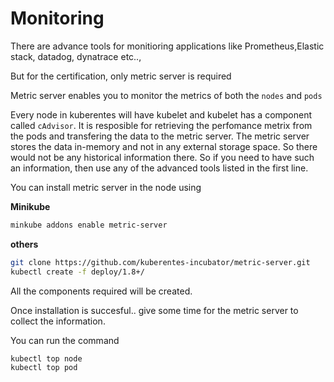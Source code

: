 # Monitoring

There are advance tools for monitioring applications like Prometheus,Elastic stack, datadog, dynatrace etc..,

But for the certification, only metric server is required

Metric server enables you to monitor the metrics of both the `nodes` and `pods`

Every node in kuberentes will have kubelet and kubelet has a component called `cAdvisor`.
It is resposible for retrieving the perfomance metrix from the pods and transfering the data to the metric server.
The metric server stores the data in-memory and not in any external storage space. 
So there would not be any historical information there. So if you need to have such an information, then use any of the advanced tools listed in the first line.

You can install metric server in the node using 

**Minikube**
```bash
minkube addons enable metric-server
```

**others**
```bash
git clone https://github.com/kuberentes-incubator/metric-server.git
kubectl create -f deploy/1.8+/
```
All the components required will be created. 

Once installation is succesful.. give some time for the metric server to collect the information. 

You can run the command 

```bash
kubectl top node
kubectl top pod
```


